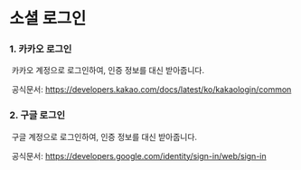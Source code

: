 # 소셜 로그인

### 1. 카카오 로그인

​	카카오 계정으로 로그인하여, 인증 정보를 대신 받아줍니다.

​	공식문서: https://developers.kakao.com/docs/latest/ko/kakaologin/common

### 2. 구글 로그인

​	구글 계정으로 로그인하여, 인증 정보를 대신 받아줍니다.

​	공식문서: https://developers.google.com/identity/sign-in/web/sign-in


